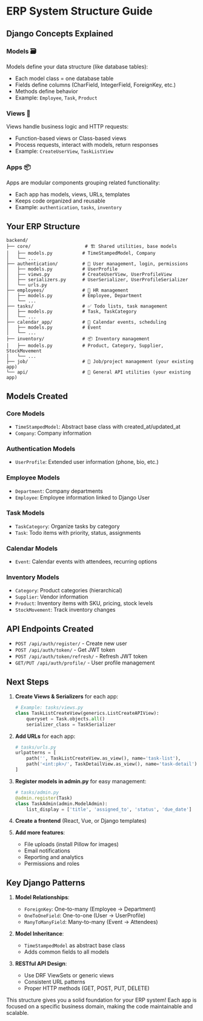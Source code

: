 # ERP System Structure Guide

## Django Concepts Explained

### **Models** 🗃️
Models define your data structure (like database tables):
- Each model class = one database table
- Fields define columns (CharField, IntegerField, ForeignKey, etc.)
- Methods define behavior
- Example: `Employee`, `Task`, `Product`

### **Views** 🎯
Views handle business logic and HTTP requests:
- Function-based views or Class-based views
- Process requests, interact with models, return responses
- Example: `CreateUserView`, `TaskListView`

### **Apps** 📦
Apps are modular components grouping related functionality:
- Each app has models, views, URLs, templates
- Keeps code organized and reusable
- Example: `authentication`, `tasks`, `inventory`

## Your ERP Structure

```
backend/
├── core/                    # 🏗️ Shared utilities, base models
│   ├── models.py           # TimeStampedModel, Company
│   └── ...
├── authentication/         # 👤 User management, login, permissions
│   ├── models.py           # UserProfile
│   ├── views.py            # CreateUserView, UserProfileView
│   ├── serializers.py      # UserSerializer, UserProfileSerializer
│   └── urls.py
├── employees/              # 👥 HR management
│   ├── models.py           # Employee, Department
│   └── ...
├── tasks/                  # ✅ Todo lists, task management
│   ├── models.py           # Task, TaskCategory
│   └── ...
├── calendar_app/           # 📅 Calendar events, scheduling
│   ├── models.py           # Event
│   └── ...
├── inventory/              # 📦 Inventory management
│   ├── models.py           # Product, Category, Supplier, StockMovement
│   └── ...
├── job/                    # 💼 Job/project management (your existing app)
└── api/                    # 🔌 General API utilities (your existing app)
```

## Models Created

### **Core Models**
- `TimeStampedModel`: Abstract base class with created_at/updated_at
- `Company`: Company information

### **Authentication Models**
- `UserProfile`: Extended user information (phone, bio, etc.)

### **Employee Models**
- `Department`: Company departments
- `Employee`: Employee information linked to Django User

### **Task Models**
- `TaskCategory`: Organize tasks by category
- `Task`: Todo items with priority, status, assignments

### **Calendar Models**
- `Event`: Calendar events with attendees, recurring options

### **Inventory Models**
- `Category`: Product categories (hierarchical)
- `Supplier`: Vendor information
- `Product`: Inventory items with SKU, pricing, stock levels
- `StockMovement`: Track inventory changes

## API Endpoints Created

- `POST /api/auth/register/` - Create new user
- `POST /api/auth/token/` - Get JWT token
- `POST /api/auth/token/refresh/` - Refresh JWT token
- `GET/PUT /api/auth/profile/` - User profile management

## Next Steps

1. **Create Views & Serializers** for each app:
   ```python
   # Example: tasks/views.py
   class TaskListCreateView(generics.ListCreateAPIView):
       queryset = Task.objects.all()
       serializer_class = TaskSerializer
   ```

2. **Add URLs** for each app:
   ```python
   # tasks/urls.py
   urlpatterns = [
       path('', TaskListCreateView.as_view(), name='task-list'),
       path('<int:pk>/', TaskDetailView.as_view(), name='task-detail'),
   ]
   ```

3. **Register models in admin.py** for easy management:
   ```python
   # tasks/admin.py
   @admin.register(Task)
   class TaskAdmin(admin.ModelAdmin):
       list_display = ['title', 'assigned_to', 'status', 'due_date']
   ```

4. **Create a frontend** (React, Vue, or Django templates)

5. **Add more features**:
   - File uploads (install Pillow for images)
   - Email notifications
   - Reporting and analytics
   - Permissions and roles

## Key Django Patterns

1. **Model Relationships**:
   - `ForeignKey`: One-to-many (Employee → Department)
   - `OneToOneField`: One-to-one (User → UserProfile)
   - `ManyToManyField`: Many-to-many (Event → Attendees)

2. **Model Inheritance**:
   - `TimeStampedModel` as abstract base class
   - Adds common fields to all models

3. **RESTful API Design**:
   - Use DRF ViewSets or generic views
   - Consistent URL patterns
   - Proper HTTP methods (GET, POST, PUT, DELETE)

This structure gives you a solid foundation for your ERP system! Each app is focused on a specific business domain, making the code maintainable and scalable.
